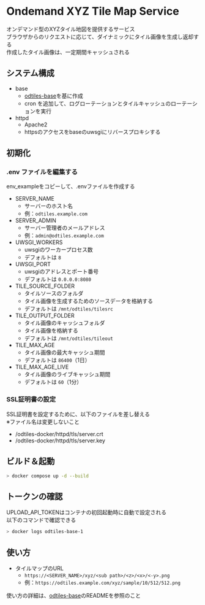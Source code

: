 # Ondemand XYZ Tile Map Service
オンデマンド型のXYZタイル地図を提供するサービス  
ブラウザからのリクエストに応じて、ダイナミックにタイル画像を生成し返却する  
作成したタイル画像は、一定期間キャッシュされる

## システム構成
- base
    - [odtiles-base](https://github.com/take4iso/odtiles-base)を基に作成
    - cron を追加して、ログローテーションとタイルキャッシュのローテーションを実行
- httpd
    - Apache2
    - httpsのアクセスをbaseのuwsgiにリバースプロキシする

## 初期化
### .env ファイルを編集する
env_exampleをコピーして、.envファイルを作成する
- SERVER_NAME
    - サーバーのホスト名
    - 例：`odtiles.example.com`
- SERVER_ADMIN
    - サーバー管理者のメールアドレス
    - 例：`admin@odtiles.example.com`
- UWSGI_WORKERS
    - uwsgiのワーカープロセス数
    - デフォルトは `8`
- UWSGI_PORT
    - uwsgiのアドレスとポート番号
    - デフォルトは `0.0.0.0:8080`
- TILE_SOURCE_FOLDER
    - タイルソースのフォルダ
    - タイル画像を生成するためのソースデータを格納する
    - デフォルトは `/mnt/odtiles/tilesrc`
- TILE_OUTPUT_FOLDER
    - タイル画像のキャッシュフォルダ
    - タイル画像を格納する
    - デフォルトは `/mnt/odtiles/tileout`
- TILE_MAX_AGE
    - タイル画像の最大キャッシュ期間
    - デフォルトは `86400`（1日）
- TILE_MAX_AGE_LIVE
    - タイル画像のライブキャッシュ期間
    - デフォルトは `60`（1分）

### SSL証明書の設定
SSL証明書を設定するために、以下のファイルを差し替える  
※ファイル名は変更しないこと
- /odtiles-docker/httpd/tls/server.crt
- /odtiles-docker/httpd/tls/server.key

## ビルド＆起動
```bash
> docker compose up -d --build
```
## トークンの確認
UPLOAD_API_TOKENはコンテナの初回起動時に自動で設定される  
以下のコマンドで確認できる
```bash
> docker logs odtiles-base-1
```
## 使い方
- タイルマップのURL
    - `https://<SERVER_NAME>/xyz/<sub path>/<z>/<x>/<-y>.png`
    - 例：`https://odtiles.example.com/xyz/sample/10/512/512.png`


使い方の詳細は、[odtiles-base](https://github.com/take4iso/odtiles-base)のREADMEを参照のこと